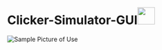 # Clicker-Simulator-GUI<img src="https://media.giphy.com/media/PjgaBrjenOaxDLu85A/giphy.gif" width="40px"></a>

![Sample Picture of Use](https://i.ibb.co/jrc7NpK/Roblox-Player-Beta-Geir-Cpn-SKp.png)
